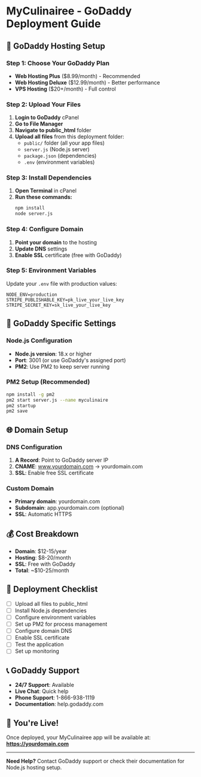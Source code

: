 # MyCulinairee - GoDaddy Deployment Guide

## 🚀 **GoDaddy Hosting Setup**

### **Step 1: Choose Your GoDaddy Plan**
- **Web Hosting Plus** ($8.99/month) - Recommended
- **Web Hosting Deluxe** ($12.99/month) - Better performance
- **VPS Hosting** ($20+/month) - Full control

### **Step 2: Upload Your Files**
1. **Login to GoDaddy** cPanel
2. **Go to File Manager**
3. **Navigate to public_html** folder
4. **Upload all files** from this deployment folder:
   - `public/` folder (all your app files)
   - `server.js` (Node.js server)
   - `package.json` (dependencies)
   - `.env` (environment variables)

### **Step 3: Install Dependencies**
1. **Open Terminal** in cPanel
2. **Run these commands:**
   ```bash
   npm install
   node server.js
   ```

### **Step 4: Configure Domain**
1. **Point your domain** to the hosting
2. **Update DNS** settings
3. **Enable SSL** certificate (free with GoDaddy)

### **Step 5: Environment Variables**
Update your `.env` file with production values:
```env
NODE_ENV=production
STRIPE_PUBLISHABLE_KEY=pk_live_your_live_key
STRIPE_SECRET_KEY=sk_live_your_live_key
```

## 🔧 **GoDaddy Specific Settings**

### **Node.js Configuration**
- **Node.js version**: 18.x or higher
- **Port**: 3001 (or use GoDaddy's assigned port)
- **PM2**: Use PM2 to keep server running

### **PM2 Setup (Recommended)**
```bash
npm install -g pm2
pm2 start server.js --name myculinaire
pm2 startup
pm2 save
```

## 🌐 **Domain Setup**

### **DNS Configuration**
1. **A Record**: Point to GoDaddy server IP
2. **CNAME**: www.yourdomain.com → yourdomain.com
3. **SSL**: Enable free SSL certificate

### **Custom Domain**
- **Primary domain**: yourdomain.com
- **Subdomain**: app.yourdomain.com (optional)
- **SSL**: Automatic HTTPS

## 💰 **Cost Breakdown**
- **Domain**: $12-15/year
- **Hosting**: $8-20/month
- **SSL**: Free with GoDaddy
- **Total**: ~$10-25/month

## 🚀 **Deployment Checklist**
- [ ] Upload all files to public_html
- [ ] Install Node.js dependencies
- [ ] Configure environment variables
- [ ] Set up PM2 for process management
- [ ] Configure domain DNS
- [ ] Enable SSL certificate
- [ ] Test the application
- [ ] Set up monitoring

## 📞 **GoDaddy Support**
- **24/7 Support**: Available
- **Live Chat**: Quick help
- **Phone Support**: 1-866-938-1119
- **Documentation**: help.godaddy.com

## 🎉 **You're Live!**
Once deployed, your MyCulinairee app will be available at:
**https://yourdomain.com**

---

**Need Help?** Contact GoDaddy support or check their documentation for Node.js hosting setup.
